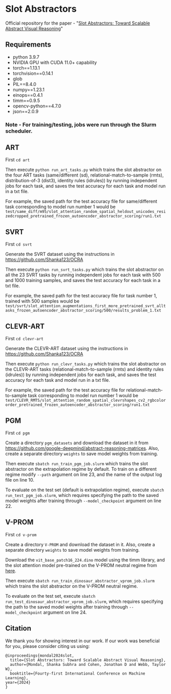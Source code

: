 
# Slot Abstractors
Official repository for the paper - "[Slot Abstractors: Toward Scalable Abstract Visual Reasoning](https://arxiv.org/pdf/2403.03458)" 

## Requirements 
- python 3.9.7
- NVIDIA GPU with CUDA 11.0+ capability
- torch==1.13.1
- torchvision==0.14.1
- glob
- PIL==8.4.0
- numpy==1.23.1
- einops==0.4.1
- timm==0.9.5
- opencv-python==4.7.0
- json==2.0.9

### Note - For training/testing, jobs were run through the Slurm scheduler. 

## ART
First `cd art`

Then execute `python run_art_tasks.py` which trains the slot abstractor on the four ART tasks (same/different (sd), relational-match-to-sample (rmts), distribution-of-3 (dist3), identity rules (idrules)) by running independent jobs for each task, and saves the test accuracy for each task and model run in a txt file.

For example, the saved path for the test accuracy file for same/different task corresponding to model run number 1 would be `test/same_diff/m95/slot_attention_random_spatial_heldout_unicodes_resizedcropped_pretrained_frozen_autoencoder_abstractor_scoring/run1.txt`

## SVRT

First `cd svrt`

Generate the SVRT dataset using the instructions in https://github.com/Shanka123/OCRA 

Then execute `python run_svrt_tasks.py` which trains the slot abstractor on all the 23 SVRT tasks by running independent jobs for each task with 500 and 1000 training samples, and saves the test accuracy for each task in a txt file.

For example, the saved path for the test accuracy file for task number 1, trained with 500 samples would be `test/svrt/slot_attention_augmentations_first_more_pretrained_svrt_alltasks_frozen_autoencoder_abstractor_scoring/500/results_problem_1.txt`

## CLEVR-ART

First `cd clevr-art`

Generate the CLEVR-ART dataset using the instructions in https://github.com/Shanka123/OCRA

Then execute `python run_clevr_tasks.py` which trains the slot abstractor on the CLEVR-ART tasks (relational-match-to-sample (rmts) and identity rules (idrules)) by running independent jobs for each task, and saves the test accuracy for each task and model run in a txt file.

For example, the saved path for the test accuracy file for relational-match-to-sample task corresponding to model run number 1 would be `test/CLEVR_RMTS/slot_attention_random_spatial_clevrshapes_cv2_rgbcolororder_pretrained_frozen_autoencoder_abstractor_scoring/run1.txt`


## PGM

First `cd pgm`

Create a directory `pgm_datasets` and download the dataset in it from https://github.com/google-deepmind/abstract-reasoning-matrices. Also, create a separate directory `weights` to save model weights from training.

Then execute `sbatch run_train_pgm_job.slurm` which trains the slot abstractor on the extrapolation regime by default. To train on a different regime modify `--path` argument on line 23, and the name of the output log file on line 10.

To evaluate on the test set (default is extrapolation regime), execute `sbatch run_test_pgm_job.slurm`, which requires specifying the path to the saved model weights after training through `--model_checkpoint` argument on line 22.


## V-PROM

First `cd v-prom`

Create a directory `V-PROM` and download the dataset in it. Also, create a separate directory `weights` to save model weights from training.

Download the `vit_base_patch16_224.dino` model using the timm library, and the slot attention model pre-trained on the V-PROM neutral regime from [here](https://drive.google.com/file/d/1JMJ-29TKygrNZYnqKna2DmaiOaY5iKvd/view?usp=drive_link). 

Then execute `sbatch run_train_dinosaur_abstractor_vprom_job.slurm` which trains the slot abstractor on the V-PROM neutral regime. 

To evaluate on the test set, execute `sbatch run_test_dinosaur_abstractor_vprom_job.slurm`, which requires specifying the path to the saved model weights after training through `--model_checkpoint` argument on line 24.

## Citation

We thank you for showing interest in our work. If our work was beneficial for you, please consider citing us using:
```
@inproceedings{mondal2024slot,
  title={Slot Abstractors: Toward Scalable Abstract Visual Reasoning},
  author={Mondal, Shanka Subhra and Cohen, Jonathan D and Webb, Taylor W},
  booktitle={Fourty-first International Conference on Machine Learning},
year={2024}
}


